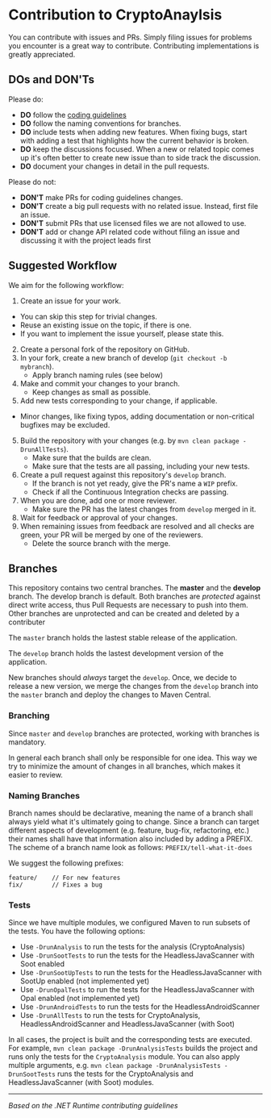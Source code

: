# Contribution to CryptoAnaylsis
You can contribute with issues and PRs. Simply filing issues for problems you encounter is a great 
way to contribute. Contributing implementations is greatly appreciated.

## DOs and DON'Ts
Please do:
- **DO** follow the [coding guidelines](CODING.md)
- **DO** follow the naming conventions for branches.
- **DO** include tests when adding new features. When fixing bugs, start with adding a test that highlights how the current behavior is broken.
- **DO** keep the discussions focused. When a new or related topic comes up it's often better to create new issue than to side track the discussion.
- **DO** document your changes in detail in the pull requests.

Please do not:
- **DON'T** make PRs for coding guidelines changes.
- **DON'T** create a big pull requests with no related issue. Instead, first file an issue.
- **DON'T** submit PRs that use licensed files we are not allowed to use.
- **DON'T** add or change API related code without filing an issue and discussing it with the project leads first

## Suggested Workflow

We aim for the following workflow:

1. Create an issue for your work.
  - You can skip this step for trivial changes.
  - Reuse an existing issue on the topic, if there is one.
  - If you want to implement the issue yourself, please state this. 
2. Create a personal fork of the repository on GitHub. 
3. In your fork, create a new branch of develop (`git checkout -b mybranch`).
    - Apply branch naming rules (see below)
3. Make and commit your changes to your branch.
    - Keep changes as small as possible.
4. Add new tests corresponding to your change, if applicable.
  - Minor changes, like fixing typos, adding documentation or non-critical bugfixes may be excluded.
5. Build the repository with your changes (e.g. by `mvn clean package -DrunAllTests`).
    - Make sure that the builds are clean.
    - Make sure that the tests are all passing, including your new tests.
6. Create a pull request against this repository's `develop` branch.
    - If the branch is not yet ready, give the PR's name a `WIP` prefix. 
    - Check if all the Continuous Integration checks are passing.
7. When you are done, add one or more reviewer.
    - Make sure the PR has the latest changes from `develop` merged in it.
8. Wait for feedback or approval of your changes.
9. When remaining issues from feedback are resolved and all checks are green, your PR will be merged by one of the reviewers.
    - Delete the source branch with the merge.


## Branches

This repository contains two central branches. The **master** and the **develop** branch. The develop branch is default. Both branches are *protected* against direct write access, thus Pull Requests are necessary to push into them. Other branches are unprotected and can be created and deleted by a contributer

The `master` branch holds the lastest stable release of the application.

The `develop` branch holds the lastest development version of the application.

New branches should *always* target the `develop`. Once, we decide to release a new version, we merge the changes from
the `develop` branch into the `master` branch and deploy the changes to Maven Central.

### Branching
Since `master` and `develop` branches are protected, working with branches is mandatory. 

In general each branch shall only be responsible for one idea. 
This way we try to minimize the amount of changes in all branches, which makes it easier to review.

### Naming Branches
Branch names should be declarative, meaning the name of a branch shall always yield what it's ultimately going to change. Since a branch can target different aspects of development (e.g. feature, bug-fix, refactoring, etc.) their names shall have that information also included by adding a PREFIX. The scheme of a branch name look as follows: `PREFIX/tell-what-it-does`

We suggest the following prefixes:
```
feature/    // For new features
fix/        // Fixes a bug
```

### Tests
Since we have multiple modules, we configured Maven to run subsets of the tests. You have the following options:

- Use `-DrunAnalysis` to run the tests for the analysis (CryptoAnalysis)
- Use `-DrunSootTests` to run the tests for the HeadlessJavaScanner with Soot enabled
- Use `-DrunSootUpTests` to run the tests for the HeadlessJavaScanner with SootUp enabled (not implemented yet)
- Use `-DrunOpalTests` to run the tests for the HeadlessJavaScanner with Opal enabled (not implemented yet)
- Use `-DrunAndroidTests` to run the tests for the HeadlessAndroidScanner
- Use `-DrunAllTests` to run the tests for CryptoAnalysis, HeadlessAndroidScanner and HeadlessJavaScanner (with Soot)

In all cases, the project is built and the corresponding tests are executed. For example, `mvn clean package -DrunAnalysisTests` builds the project and runs only the tests for the `CryptoAnalysis` module. You can also apply multiple arguments, e.g. `mvn clean package -DrunAnalysisTests -DrunSootTests` runs the tests for the CryptoAnalysis and HeadlessJavaScanner (with Soot) modules.

---
*Based on the .NET Runtime contributing guidelines*
